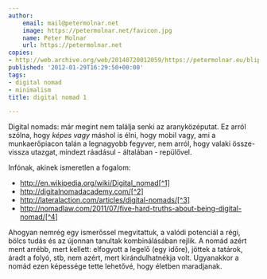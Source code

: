 ```yaml
---
author:
    email: mail@petermolnar.net
    image: https://petermolnar.net/favicon.jpg
    name: Peter Molnar
    url: https://petermolnar.net
copies:
- http://web.archive.org/web/20140720012059/https://petermolnar.eu/blips/digital-nomad-1/
published: '2012-01-29T16:29:50+00:00'
tags:
- digital nomad
- minimalism
title: digital nomad 1

---
```


Digital nomads: már megint nem találja senki az aranyközéputat. Ez
arról szólna, hogy _képes vagy_ máshol is élni, hogy mobil vagy, ami a
munkaerőpiacon talán a legnagyobb fegyver, nem arról, hogy valaki
össze-vissza utazgat, mindezt ráadásul - általában - repülővel.

Infónak, akinek ismeretlen a fogalom:

- http://en.wikipedia.org/wiki/Digital_nomad[^1]
- http://digitalnomadacademy.com/[^2]
- http://lateralaction.com/articles/digital-nomads/[^3]
- http://nomadlaw.com/2011/07/five-hard-truths-about-being-digital-nomad/[^4]


Ahogyan nemrég egy ismerőssel megvitattuk, a valódi potenciál a régi,
bölcs tudás és az újonnan tanultak kombinálásában rejlik. A nomád azért
ment arrébb, mert kellett: elfogyott a legelő (egy időre), jöttek a
tatárok, áradt a folyó, stb, nem azért, mert kirándulhatnékja volt.
Ugyanakkor a nomád ezen képessége tette lehetővé, hogy életben
maradjanak.

[^1]: http://en.wikipedia.org/wiki/Digital_nomad
[^2]: http://digitalnomadacademy.com/
[^3]: http://lateralaction.com/articles/digital-nomads/
[^4]: http://nomadlaw.com/2011/07/five-hard-truths-about-being-digital-nomad/
